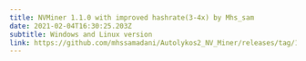 ```yaml
---
title: NVMiner 1.1.0 with improved hashrate(3-4x) by Mhs_sam
date: 2021-02-04T16:30:25.203Z
subtitle: Windows and Linux version
link: https://github.com/mhssamadani/Autolykos2_NV_Miner/releases/tag/1.1.0
---
```

